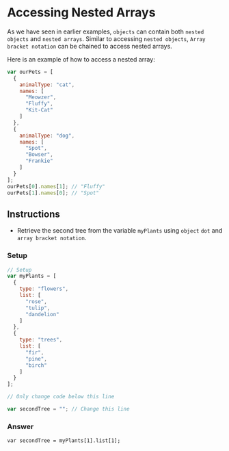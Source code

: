 # Accessing Nested Arrays

As we have seen in earlier examples, `objects` can contain
both `nested objects` and `nested arrays`. Similar to accessing `nested objects`,
`Array` `bracket notation` can be chained to access nested arrays.

Here is an example of how to access a nested array:

```javascript
var ourPets = [
  {
    animalType: "cat",
    names: [
      "Meowzer",
      "Fluffy",
      "Kit-Cat"
    ]
  },
  {
    animalType: "dog",
    names: [
      "Spot",
      "Bowser",
      "Frankie"
    ]
  }
];
ourPets[0].names[1]; // "Fluffy"
ourPets[1].names[0]; // "Spot"
```

## Instructions
 - Retrieve the second tree from the variable `myPlants` using `object` `dot` and `array bracket notation`.

### Setup

```javascript
// Setup
var myPlants = [
  {
    type: "flowers",
    list: [
      "rose",
      "tulip",
      "dandelion"
    ]
  },
  {
    type: "trees",
    list: [
      "fir",
      "pine",
      "birch"
    ]
  }
];

// Only change code below this line

var secondTree = ""; // Change this line
```

### Answer

`var secondTree = myPlants[1].list[1];`
